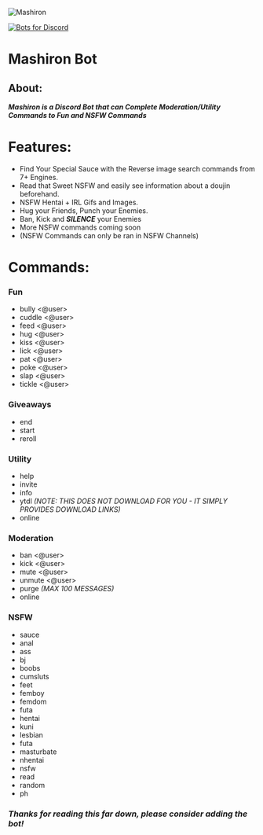 
![Mashiron](https://i.imgur.com/qTOBFTS.png)

[![Bots for Discord](https://botsfordiscord.com/api/bot/718520089468731444/widget)](https://botsfordiscord.com/bots/718520089468731444)

# Mashiron Bot 

## About:

***__Mashiron is a Discord Bot that can Complete Moderation/Utility Commands to Fun and NSFW Commands__***



# Features:

* Find Your Special Sauce with the Reverse image search commands from 7+ Engines.
* Read that Sweet NSFW and easily see information about a doujin beforehand.
* NSFW Hentai + IRL Gifs and Images.
* Hug your Friends, Punch your Enemies.
* Ban, Kick and **___SILENCE___** your Enemies
* More NSFW commands coming soon
* (NSFW Commands can only be ran in NSFW Channels)

# Commands:

### Fun

* bully <@user>
* cuddle <@user>
* feed <@user>
* hug <@user>
* kiss <@user>
* lick <@user>
* pat <@user>
* poke <@user>
* slap <@user>
* tickle <@user>

### Giveaways

* end <Message ID>
* start <time> <number of winners> <prize>
* reroll <Message ID>

### Utility

* help 
* invite 
* info
* ytdl <YouTube URL> *(NOTE: THIS DOES NOT DOWNLOAD FOR YOU - IT SIMPLY PROVIDES DOWNLOAD LINKS)*
* online

### Moderation

* ban <@user>
* kick <@user>
* mute <@user> <duration>
* unmute <@user>
* purge <message count> *(MAX 100 MESSAGES)*
* online

### NSFW

* sauce
* anal
* ass
* bj
* boobs
* cumsluts
* feet
* femboy
* femdom
* futa
* hentai
* kuni
* lesbian
* futa
* masturbate
* nhentai
* nsfw
* read
* random
* ph

### *Thanks for reading this far down, please consider adding the bot!*
